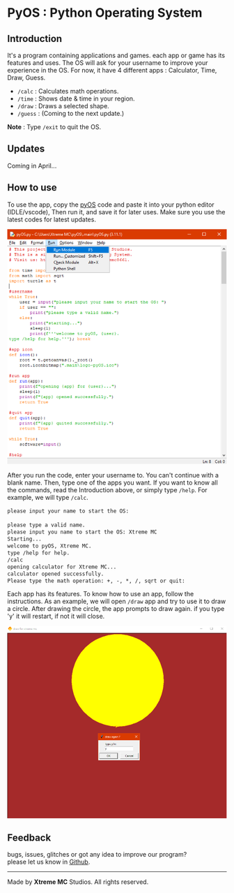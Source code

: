 # PyOS : Python Operating System

## Introduction

It's a program containing applications and games. each app or game has its features and uses. The OS will ask for your username to improve your experience in the OS. For now, it have 4 different apps : Calculator, Time, Draw, Guess.

* `/calc` : Calculates math operations.
* `/time` : Shows date & time in your region.
* `/draw` : Draws a selected shape.
* `/guess` : (Coming to the next update.)

**Note** : Type `/exit` to quit the OS.

## Updates

Coming in April...

## How to use

To use the app, copy the [pyOS](.main/pyOS.py) code and paste it into your python editor (IDLE/vscode), Then run it, and save it for later uses. Make sure you use the latest codes for latest updates.

![IDLE](assets/IDLE.png)

After you run the code, enter your username to. You can't continue with a blank name. Then, type one of the apps you want. If you want to know all the commands, read the Introduction above, or simply type `/help`. For example, we will type `/calc`.

```pyOS
please input your name to start the OS:

please type a valid name.
please input you name to start the OS: Xtreme MC
Starting...
welcome to pyOS, Xtreme MC.
type /help for help.
/calc
opening calculator for Xtreme MC...
calculator opened successfully.
Please type the math operation: +, -, *, /, sqrt or quit: 
```

Each app has its features. To know how to use an app, follow the instructions. As an example, we will open `/draw` app and try to use it to draw a circle. After drawing the circle, the app prompts to draw again. if you type 'y' it will restart, if not it will close.

![Circle](assets/Circle.png)

## Feedback

bugs, issues, glitches or got any idea to improve our program?\
please let us know in [Github]('https://github.com/Sansoun/pyOS').

***

Made by **Xtreme MC** Studios. All rights reserved.
